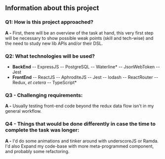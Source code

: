 ## Information about this project
### Q1: How is this project approached? 
**A -** First, there will be an overview of the task at hand, this very first step will be necessary to show possible weak points (skill and tech-wise) and the need to study new lib APIs and/or their DSL.
### Q2: What technologies will be used?
 - **BackEnd**
 -- ExpressJS
 -- PostgreSQL
 -- Waterline*
 -- JsonWebToken
 -- Jest
 - **FrontEnd**
 -- ReactJS
 -- AphroditeJS
 -- Jest
 -- lodash
 -- ReactRouter
 -- Redux, *et cetera*
 -- TypeScript*
   
### Q3 -  Challenging requirements:
**A -** Usually testing front-end code beyond the redux data flow isn't in my general workflow.

### Q4 - Things that would be done differently  in case the time to complete the task was longer:
**A -** I'd do some animations and tinker around with underscoreJS or Ramda. I'd also Expand my code-base with more meta-programmed component, and probably some refactoring.
